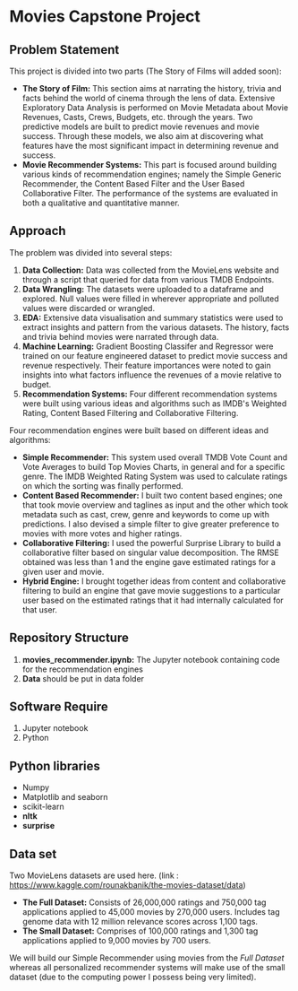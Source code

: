# Movies Capstone Project

## Problem Statement
This project is divided into two parts (The Story of Films will added soon): 
* **The Story of Film:** This section aims at narrating the history, trivia and facts behind the world of cinema through the lens of data. Extensive Exploratory Data Analysis is performed on Movie Metadata about Movie Revenues, Casts, Crews, Budgets, etc. through the years. Two predictive models are built to predict movie revenues and movie success. Through these models, we also aim at discovering what features have the most significant impact in determining revenue and success.
* **Movie Recommender Systems:** This part is focused around building various kinds of recommendation engines; namely the Simple Generic Recommender, the Content Based Filter and the User Based Collaborative Filter. The performance of the systems are evaluated in both a qualitative and quantitative manner.

## Approach 

The problem was divided into several steps:

1. **Data Collection:** Data was collected from the MovieLens website and through a script that queried for data from various TMDB Endpoints.
2. **Data Wrangling:** The datasets were uploaded to a dataframe and explored. Null values were filled in wherever appropriate and polluted values were discarded or wrangled.
3. **EDA:** Extensive data visualisation and summary statistics were used to extract insights and pattern from the various datasets. The history, facts and trivia behind movies were narrated through data.
4. **Machine Learning:** Gradient Boosting Classifer and Regressor were trained on our feature engineered dataset to predict movie success and revenue respectively. Their feature importances were noted to gain insights into what factors influence the revenues of a movie relative to budget.
5. **Recommendation Systems:** Four different recommendation systems were built using various ideas and algorithms such as IMDB's Weighted Rating, Content Based Filtering and Collaborative Filtering.



 Four recommendation engines were built based on different ideas and algorithms:

* **Simple Recommender:** This system used overall TMDB Vote Count and Vote Averages to build Top Movies Charts, in general and for a specific genre. The IMDB Weighted Rating System was used to calculate ratings on which the sorting was finally performed.
* **Content Based Recommender:** I built two content based engines; one that took movie overview and taglines as input and the other which took metadata such as cast, crew, genre and keywords to come up with predictions. I also devised a simple filter to give greater preference to movies with more votes and higher ratings.
* **Collaborative Filtering:** I used the powerful Surprise Library to build a collaborative filter based on singular value decomposition. The RMSE obtained was less than 1 and the engine gave estimated ratings for a given user and movie.
* **Hybrid Engine:** I brought together ideas from content and collaborative filtering to build an engine that gave movie suggestions to a particular user based on the estimated ratings that it had internally calculated for that user.


## Repository Structure

1. **movies_recommender.ipynb:** The Jupyter notebook containing code for the recommendation engines
2. **Data** should be put in data folder


## Software Require
1. Jupyter notebook
2. Python

## Python libraries
- Numpy
- Matplotlib and seaborn
- scikit-learn
- **nltk**
- **surprise**

## Data set
Two MovieLens datasets are used here. (link : https://www.kaggle.com/rounakbanik/the-movies-dataset/data)

* **The Full Dataset:** Consists of 26,000,000 ratings and 750,000 tag applications applied to 45,000 movies by 270,000 users. Includes tag genome data with 12 million relevance scores across 1,100 tags.
* **The Small Dataset:** Comprises of 100,000 ratings and 1,300 tag applications applied to 9,000 movies by 700 users.

We will build our Simple Recommender using movies from the *Full Dataset* whereas all personalized recommender systems will make use of the small dataset (due to the computing power I possess being very limited).
